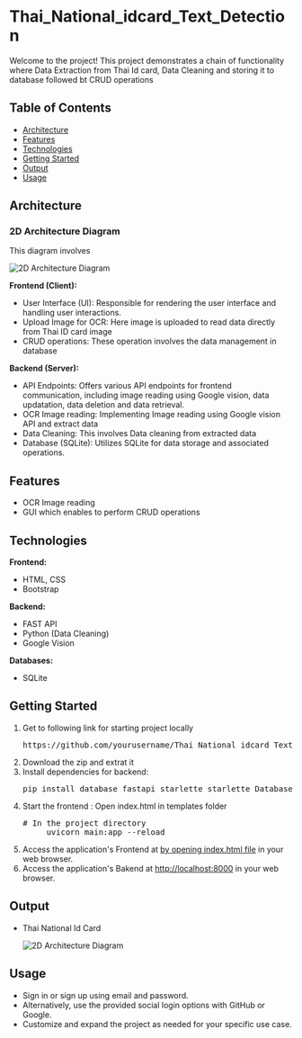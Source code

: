 # Thai_National_idcard_Text_Detection
<p>Welcome to the project! This project demonstrates a chain of functionality where Data Extraction from Thai Id card, Data Cleaning and storing it to database followed bt CRUD operations</p>
<h2>Table of Contents</h2>
    <ul>
        <li><a href="#architecture">Architecture</a></li>
        <li><a href="#features">Features</a></li>
        <li><a href="#technologies">Technologies</a></li>
        <li><a href="#getting-started">Getting Started</a></li>
        <li><a href="#output">Output</a></li>
        <li><a href="#usage">Usage</a></li>
    </ul>
<h2 id="architecture">Architecture</h2>
<h3>2D Architecture Diagram</h3>
<p>This diagram involves</p>
<img src="https://www.seobility.net/en/wiki/images/thumb/0/04/Frontend-vs-Backend.png/675px-Frontend-vs-Backend.png" alt="2D Architecture Diagram">
<p>
  <strong>Frontend (Client):</strong>
</p>
<ul>
 <li>User Interface (UI): Responsible for rendering the user interface and handling user interactions.</li>
 <li> Upload Image for OCR: Here image is uploaded to read data directly from Thai ID card image
 </li>
 <li> CRUD operations: These operation involves the data management in database
 </li>
</ul>

<p>
 <strong>Backend (Server):</strong>
</p>
    <ul>
        <li>API Endpoints: Offers various API endpoints for frontend communication, including image reading using Google vision, data updatation, data deletion and 
            data retrieval.</li>
        <li>OCR Image reading: Implementing Image reading using Google vision API  and extract data</li>
        <li>Data Cleaning: This involves Data cleaning from extracted data       </li>
        <li>Database (SQLite): Utilizes SQLite for data storage and associated operations.</li>
    </ul>

<h2 id="#features">Features</h2>
    <ul>
        <li>OCR Image reading</li>
        <li>GUI which enables to perform CRUD operations</li>
    </ul>

<h2 id="#technologies">Technologies</h2>
<p>
        <strong>Frontend:</strong>
</p>
<ul>
        <li>HTML, CSS</li>
        <li>Bootstrap</li>
</ul>

<p>
        <strong>Backend:</strong>
</p>
    <ul>
        <li>FAST API</li>
        <li>Python (Data Cleaning)</li>
        <li>Google Vision</li>
    </ul>

<p>
        <strong>Databases:</strong>
</p>
    <ul>
        <li>SQLite</li>
    </ul>

<h2 id="#getting-started">Getting Started</h2>
    <ol>
        <li>Get to following link for starting project locally 
            <pre>https://github.com/yourusername/Thai_National_idcard_Text_Detection
</pre>
        </li>
      <li> Download the zip and extrat it</li>
        <li>Install dependencies for  backend:
<pre>pip install database fastapi starlette starlette Database fastapi JSONResponse FastAPI File UploadFile HTTPException StaticFiles Request Jinja2Templates</pre>
        </li>
        <li>Start the frontend : Open index.html in templates folder
        <pre># In the project directory
     uvicorn main:app --reload</pre>
        </li>
            <li>Access the application's Frontend at <a href="http://localhost:3001">by opening index.html file</a> in your web browser.
        <li>Access the application's Bakend at <a href="http://localhost:5000">http://localhost:8000</a> in your web browser.
        
</li>
</ol>
<h2 id="output">Output</h2>
<ul>
    <li><p>Thai National Id Card</p><img src="./" alt="2D Architecture Diagram"></li>    
</ul>

<h2 id="#usage">Usage</h2>
    <ul>
        <li>Sign in or sign up using email and password.</li>
        <li>Alternatively, use the provided social login options with GitHub or Google.</li>
        <li>Customize and expand the project as needed for your specific use case.</li>
    </ul>

